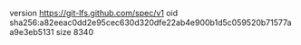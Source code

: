 version https://git-lfs.github.com/spec/v1
oid sha256:a82eeac0dd2e95cec630d320dfe22ab4e900b1d5c059520b71577aa9e3eb5131
size 8340
